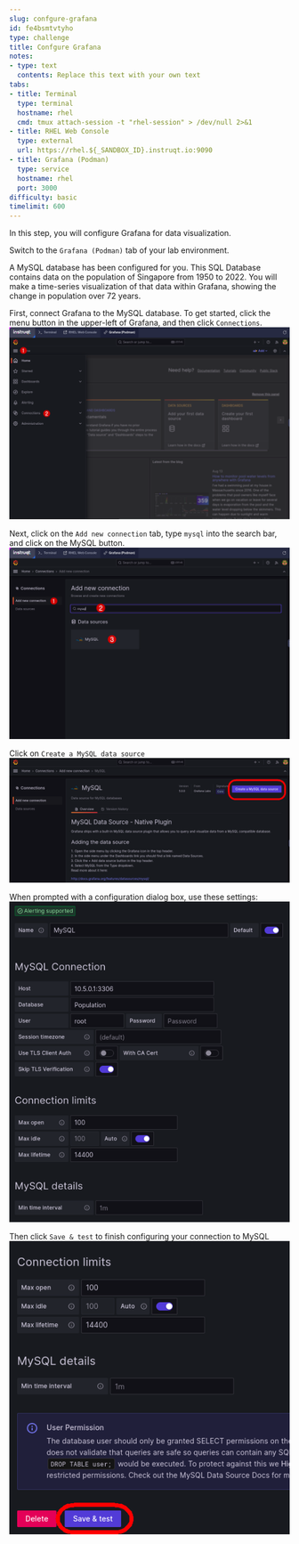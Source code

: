 ```yaml
---
slug: confgure-grafana
id: fe4bsmtvtyho
type: challenge
title: Confgure Grafana
notes:
- type: text
  contents: Replace this text with your own text
tabs:
- title: Terminal
  type: terminal
  hostname: rhel
  cmd: tmux attach-session -t "rhel-session" > /dev/null 2>&1
- title: RHEL Web Console
  type: external
  url: https://rhel.${_SANDBOX_ID}.instruqt.io:9090
- title: Grafana (Podman)
  type: service
  hostname: rhel
  port: 3000
difficulty: basic
timelimit: 600
---
```

In this step, you will configure Grafana for data visualization.

Switch to the `Grafana (Podman)` tab of your lab environment.

A MySQL database has been configured for you. This SQL Database contains data on the population of Singapore from 1950 to 2022. You will make a time-series visualization of that data within Grafana, showing the change in population over 72 years.

First, connect Grafana to the MySQL database. To get started, click the menu button in the upper-left of Grafana, and then click `Connections`.
![](../assets/grafana_connections_select.png)

Next, click on the `Add new connection` tab, type `mysql` into the search bar, and click on the MySQL button.
![](../assets/grafana_add_connection.png)

Click on `Create a MySQL data source`
![](../assets/grafana_create_data_source.png)

When prompted with a configuration dialog box, use these settings:
![](../assets/grafana_sql_config.png)

Then click `Save & test` to finish configuring your connection to MySQL
![](../assets/grafana_save_test.png)
